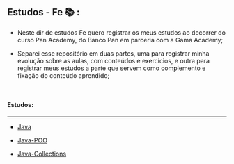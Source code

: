 ## Estudos - Fe :books: :

* Neste dir de estudos Fe quero registrar os meus estudos ao decorrer do curso Pan Academy, do Banco Pan em parceria com a Gama Academy;

* Separei esse repositório em duas partes, uma para registrar minha evolução sobre as aulas, com conteúdos e exercícios, e outra para registrar meus estudos a parte que servem como complemento e fixação do conteúdo aprendido;

  ​

#### Estudos:

-------------------

* [Java](https://github.com/Feruaro/Pan-Academy-Java/blob/main/Estudos%20Fe/Java/Java.md)

* [Java-POO](https://github.com/Feruaro/Pan-Academy-Java/blob/main/Estudos%20Fe/Java/Java-POO.md)

* [Java-Collections](https://github.com/Feruaro/Pan-Academy-Java/blob/main/Estudos%20Fe/Java/Java-Collections.md)

  ​